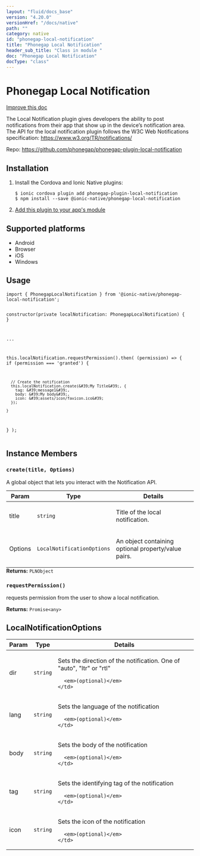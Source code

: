```yaml
---
layout: "fluid/docs_base"
version: "4.20.0"
versionHref: "/docs/native"
path: ""
category: native
id: "phonegap-local-notification"
title: "Phonegap Local Notification"
header_sub_title: "Class in module "
doc: "Phonegap Local Notification"
docType: "class"
---
```


<h1 class="api-title">Phonegap Local Notification</h1>

<a class="improve-v2-docs" href="http://github.com/ionic-team/ionic-native/edit/master/src/@ionic-native/plugins/phonegap-local-notification/index.ts#L58">
  Improve this doc
</a>







<p>The Local Notification plugin gives developers the ability to post notifications from their app that show up in the device’s notification area.
The API for the local notification plugin follows the W3C Web Notifications specification: <a href="https://www.w3.org/TR/notifications/">https://www.w3.org/TR/notifications/</a></p>


<p>Repo:
  <a href="https://github.com/phonegap/phonegap-plugin-local-notification">
    https://github.com/phonegap/phonegap-plugin-local-notification
  </a>
</p>


<h2><a class="anchor" name="installation" href="#installation"></a>Installation</h2>
<ol class="installation">
  <li>Install the Cordova and Ionic Native plugins:<br>
    <pre><code class="nohighlight">$ ionic cordova plugin add phonegap-plugin-local-notification
$ npm install --save @ionic-native/phonegap-local-notification
</code></pre>
  </li>
  <li><a href="https://ionicframework.com/docs/native/#Add_Plugins_to_Your_App_Module">Add this plugin to your app's module</a></li>
</ol>



<h2><a class="anchor" name="platforms" href="#platforms"></a>Supported platforms</h2>
<ul>
  <li>Android</li><li>Browser</li><li>iOS</li><li>Windows</li>
</ul>






<h2><a class="anchor" name="usage" href="#usage"></a>Usage</h2>
<pre><code>import { PhonegapLocalNotification } from &#39;@ionic-native/phonegap-local-notification&#39;;


constructor(private localNotification: PhonegapLocalNotification) { }

...

this.localNotification.requestPermission().then(
  (permission) =&gt; {
    if (permission === &#39;granted&#39;) {

      // Create the notification
      this.localNotification.create(&#39;My Title&#39;, {
        tag: &#39;message1&#39;,
        body: &#39;My body&#39;,
        icon: &#39;assets/icon/favicon.ico&#39;
      });

    }
  }
);
</code></pre>








<h2><a class="anchor" name="instance-members" href="#instance-members"></a>Instance Members</h2>
<h3><a class="anchor" name="create" href="#create"></a><code>create(title,&nbsp;Options)</code></h3>

A global object that lets you interact with the Notification API.
<table class="table param-table" style="margin:0;">
  <thead>
  <tr>
    <th>Param</th>
    <th>Type</th>
    <th>Details</th>
  </tr>
  </thead>
  <tbody>
  <tr>
    <td>
      title</td>
    <td>
      <code>string</code>
    </td>
    <td>
      <p>Title of the local notification.</p>
</td>
  </tr>
  
  <tr>
    <td>
      Options</td>
    <td>
      <code>LocalNotificationOptions</code>
    </td>
    <td>
      <p>An object containing optional property/value pairs.</p>
</td>
  </tr>
  </tbody>
</table>

<div class="return-value" markdown="1">
  <i class="icon ion-arrow-return-left"></i>
  <b>Returns:</b> <code>PLNObject</code> 
</div><h3><a class="anchor" name="requestPermission" href="#requestPermission"></a><code>requestPermission()</code></h3>


requests permission from the user to show a local notification.


<div class="return-value" markdown="1">
  <i class="icon ion-arrow-return-left"></i>
  <b>Returns:</b> <code>Promise&lt;any&gt;</code> 
</div>





<h2><a class="anchor" name="LocalNotificationOptions" href="#LocalNotificationOptions"></a>LocalNotificationOptions</h2>

<table class="table param-table" style="margin:0;">
  <thead>
  <tr>
    <th>Param</th>
    <th>Type</th>
    <th>Details</th>
  </tr>
  </thead>
  <tbody>
  
  <tr>
    <td>
      dir
    </td>
    <td>
      <code>string</code>
    </td>
    <td>
      <p>Sets the direction of the notification. One of &quot;auto&quot;, &quot;ltr&quot; or &quot;rtl&quot;</p>

      <em>(optional)</em>
    </td>
  </tr>
  
  <tr>
    <td>
      lang
    </td>
    <td>
      <code>string</code>
    </td>
    <td>
      <p>Sets the language of the notification</p>

      <em>(optional)</em>
    </td>
  </tr>
  
  <tr>
    <td>
      body
    </td>
    <td>
      <code>string</code>
    </td>
    <td>
      <p>Sets the body of the notification</p>

      <em>(optional)</em>
    </td>
  </tr>
  
  <tr>
    <td>
      tag
    </td>
    <td>
      <code>string</code>
    </td>
    <td>
      <p>Sets the identifying tag of the notification</p>

      <em>(optional)</em>
    </td>
  </tr>
  
  <tr>
    <td>
      icon
    </td>
    <td>
      <code>string</code>
    </td>
    <td>
      <p>Sets the icon of the notification</p>

      <em>(optional)</em>
    </td>
  </tr>
  
  </tbody>
</table>





